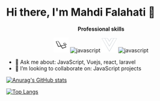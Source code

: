 
<h1>Hi there, I'm Mahdi Falahati 👋</h1>

<p align="center"> 
 <strong>
  Professional skills
  </strong>
</p>

<p align="center"> 
  <img src="https://raw.githubusercontent.com/vorillaz/devicons/master/!SVG/laravel.svg" alt="swift" width="40" height="40" />
  <img src="https://raw.githubusercontent.com/vorillaz/devicons/master/!SVG/javascript_1.svg" alt="javascript" width="40" height="40" />
  <img src="https://raw.githubusercontent.com/devicons/devicon/master/icons/vuejs/vuejs-line.svg" alt="javascript" width="40" height="40" />
  <img src="https://raw.githubusercontent.com/vorillaz/devicons/master/!SVG/react.svg" alt="javascript" width="40" height="40" />
</p>

- 💬 Ask me about: JavaScript, Vuejs, react, laravel
- 👯 I’m looking to collaborate on: JavaScript projects

[![Anurag's GitHub stats](https://github-readme-stats.vercel.app/api?username=mahdi4k&show_icons=true&theme=tokyonight)](https://github.com/anuraghazra/github-readme-stats)

[![Top Langs](https://github-readme-stats.vercel.app/api/top-langs/?username=mahdi4k&theme=tokyonight)](https://github.com/anuraghazra/github-readme-stats)

